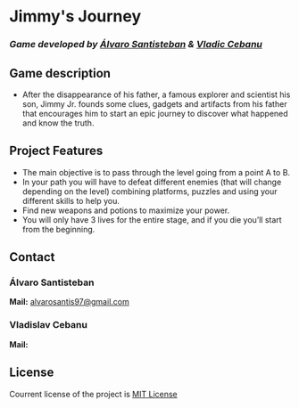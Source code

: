 # Jimmy's Journey 

### *Game developed by [Álvaro Santisteban](https://github.com/Montalx) & [Vladic Cebanu](https://github.com/kalyer)*

## Game description

- After the disappearance of his father, a famous explorer and scientist his son, Jimmy Jr. founds some clues, gadgets and artifacts from his father that encourages him to start an epic journey to discover what happened and know the truth. 

## Project Features
* The main objective is to pass through the level going from a point A to B.  
* In your path you will have to defeat different enemies (that will change depending on the level) combining platforms, puzzles and using your different skills to help you.  
* Find new weapons and potions to maximize your power.   
* You will only have 3 lives for the entire stage, and if you die you’ll start from the beginning.  

## Contact

### **Álvaro Santisteban**  
**Mail:** alvarosantis97@gmail.com   

### **Vladislav Cebanu**   
**Mail:**




## License  

Courrent license of the project is [MIT License](https://github.com/Raist3D/PlatformGame/wiki/License) 
